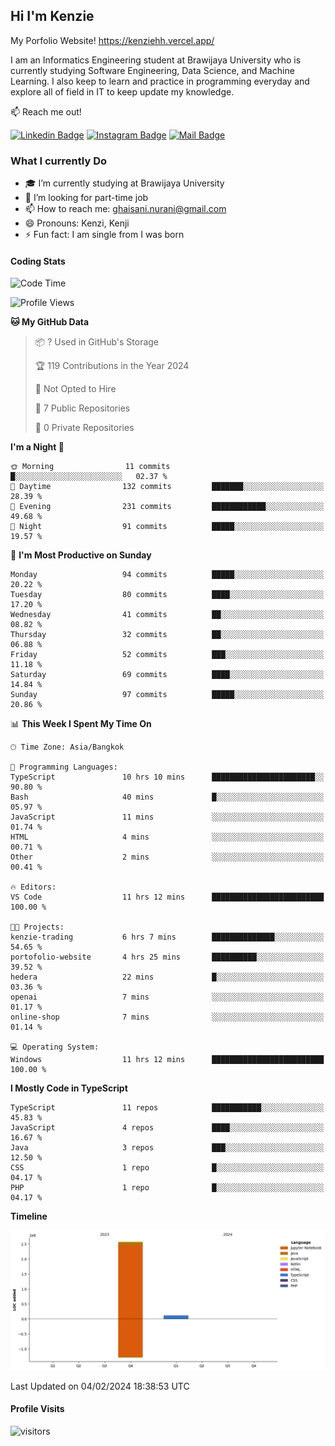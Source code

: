 ## Hi I'm Kenzie

My Porfolio Website!
https://kenziehh.vercel.app/

I am an Informatics Engineering student at Brawijaya University who is currently studying Software Engineering, Data Science, and Machine Learning. I also keep to learn and practice in programming everyday and explore all of field in IT to keep update my knowledge.

:mailbox: Reach me out!

[![Linkedin Badge](https://img.shields.io/badge/-Kenzie_Taqiyassar-0e76a8?style=flat&labelColor=0e76a8&logo=linkedin&logoColor=white)](https://www.linkedin.com/in/kenzie-taqiyassar-37458b1aa/) 
[![Instagram Badge](https://img.shields.io/badge/-@__kenziehh_-e84393?style=flat&labelColor=e84393&logo=instagram&logoColor=white)](https://www.instagram.com/_kenziehh/) 
[![Mail Badge](https://img.shields.io/badge/-ghaisani.nurani-c0392b?style=flat&labelColor=c0392b&logo=gmail&logoColor=white)](mailto:ghaisani.nurani@gmail.com)

### What I currently Do

- 🎓 I’m currently studying at Brawijaya University
- 💼 I’m looking for part-time job
- 📫 How to reach me: ghaisani.nurani@gmail.com
- 😄 Pronouns: Kenzi, Kenji
- ⚡ Fun fact: I am single from I was born

#### Coding Stats
<!--START_SECTION:waka-->
![Code Time](http://img.shields.io/badge/Code%20Time-160%20hrs%2056%20mins-blue)

![Profile Views](http://img.shields.io/badge/Profile%20Views-12-blue)

**🐱 My GitHub Data** 

> 📦 ? Used in GitHub's Storage 
 > 
> 🏆 119 Contributions in the Year 2024
 > 
> 🚫 Not Opted to Hire
 > 
> 📜 7 Public Repositories 
 > 
> 🔑 0 Private Repositories 
 > 
**I'm a Night 🦉** 

```text
🌞 Morning                11 commits          █░░░░░░░░░░░░░░░░░░░░░░░░   02.37 % 
🌆 Daytime                132 commits         ███████░░░░░░░░░░░░░░░░░░   28.39 % 
🌃 Evening                231 commits         ████████████░░░░░░░░░░░░░   49.68 % 
🌙 Night                  91 commits          █████░░░░░░░░░░░░░░░░░░░░   19.57 % 
```
📅 **I'm Most Productive on Sunday** 

```text
Monday                   94 commits          █████░░░░░░░░░░░░░░░░░░░░   20.22 % 
Tuesday                  80 commits          ████░░░░░░░░░░░░░░░░░░░░░   17.20 % 
Wednesday                41 commits          ██░░░░░░░░░░░░░░░░░░░░░░░   08.82 % 
Thursday                 32 commits          ██░░░░░░░░░░░░░░░░░░░░░░░   06.88 % 
Friday                   52 commits          ███░░░░░░░░░░░░░░░░░░░░░░   11.18 % 
Saturday                 69 commits          ████░░░░░░░░░░░░░░░░░░░░░   14.84 % 
Sunday                   97 commits          █████░░░░░░░░░░░░░░░░░░░░   20.86 % 
```


📊 **This Week I Spent My Time On** 

```text
🕑︎ Time Zone: Asia/Bangkok

💬 Programming Languages: 
TypeScript               10 hrs 10 mins      ███████████████████████░░   90.80 % 
Bash                     40 mins             █░░░░░░░░░░░░░░░░░░░░░░░░   05.97 % 
JavaScript               11 mins             ░░░░░░░░░░░░░░░░░░░░░░░░░   01.74 % 
HTML                     4 mins              ░░░░░░░░░░░░░░░░░░░░░░░░░   00.71 % 
Other                    2 mins              ░░░░░░░░░░░░░░░░░░░░░░░░░   00.41 % 

🔥 Editors: 
VS Code                  11 hrs 12 mins      █████████████████████████   100.00 % 

🐱‍💻 Projects: 
kenzie-trading           6 hrs 7 mins        ██████████████░░░░░░░░░░░   54.65 % 
portofolio-website       4 hrs 25 mins       ██████████░░░░░░░░░░░░░░░   39.52 % 
hedera                   22 mins             █░░░░░░░░░░░░░░░░░░░░░░░░   03.36 % 
openai                   7 mins              ░░░░░░░░░░░░░░░░░░░░░░░░░   01.17 % 
online-shop              7 mins              ░░░░░░░░░░░░░░░░░░░░░░░░░   01.14 % 

💻 Operating System: 
Windows                  11 hrs 12 mins      █████████████████████████   100.00 % 
```

**I Mostly Code in TypeScript** 

```text
TypeScript               11 repos            ███████████░░░░░░░░░░░░░░   45.83 % 
JavaScript               4 repos             ████░░░░░░░░░░░░░░░░░░░░░   16.67 % 
Java                     3 repos             ███░░░░░░░░░░░░░░░░░░░░░░   12.50 % 
CSS                      1 repo              █░░░░░░░░░░░░░░░░░░░░░░░░   04.17 % 
PHP                      1 repo              █░░░░░░░░░░░░░░░░░░░░░░░░   04.17 % 
```



**Timeline**

![Lines of Code chart](https://raw.githubusercontent.com/kenziehh/kenziehh/master/assets/bar_graph.png)


 Last Updated on 04/02/2024 18:38:53 UTC
<!--END_SECTION:waka-->


#### Profile Visits

![visitors](https://visitor-badge.glitch.me/badge?page_id=kenziehh.kenziehh)





